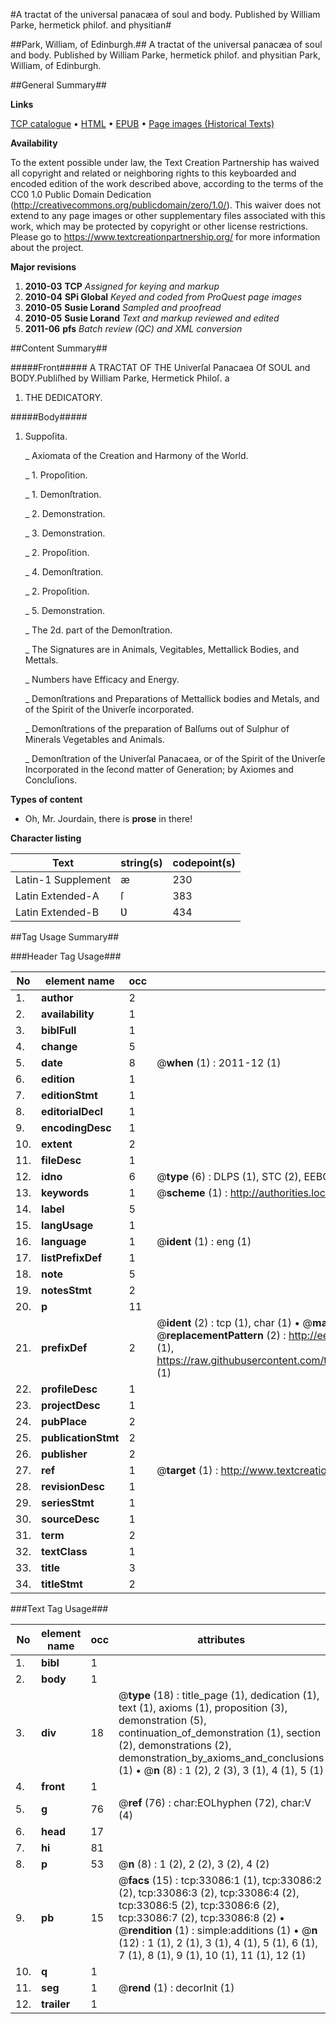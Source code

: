 #A tractat of the universal panacæa of soul and body. Published by William Parke, hermetick philof. and physitian#

##Park, William, of Edinburgh.##
A tractat of the universal panacæa of soul and body. Published by William Parke, hermetick philof. and physitian
Park, William, of Edinburgh.

##General Summary##

**Links**

[TCP catalogue](http://www.ota.ox.ac.uk/tcp/)  • 
[HTML](http://tei.it.ox.ac.uk/tcp/Texts-HTML/free/A56/A56056.html)  • 
[EPUB](http://tei.it.ox.ac.uk/tcp/Texts-EPUB/free/A56/A56056.epub) • 
[Page images (Historical Texts)](https://historicaltexts.jisc.ac.uk/eebo-99828655e)

**Availability**

To the extent possible under law, the Text Creation Partnership has waived all copyright and related or neighboring rights to this keyboarded and encoded edition of the work described above, according to the terms of the CC0 1.0 Public Domain Dedication (http://creativecommons.org/publicdomain/zero/1.0/). This waiver does not extend to any page images or other supplementary files associated with this work, which may be protected by copyright or other license restrictions. Please go to https://www.textcreationpartnership.org/ for more information about the project.

**Major revisions**

1. __2010-03__ __TCP__ *Assigned for keying and markup*
1. __2010-04__ __SPi Global__ *Keyed and coded from ProQuest page images*
1. __2010-05__ __Susie Lorand__ *Sampled and proofread*
1. __2010-05__ __Susie Lorand__ *Text and markup reviewed and edited*
1. __2011-06__ __pfs__ *Batch review (QC) and XML conversion*

##Content Summary##

#####Front#####
A TRACTAT OF THE Univerſal Panacaea Of SOUL and BODY.Publiſhed by William Parke, Hermetick Philoſ. a
1. THE DEDICATORY.

#####Body#####

1. Suppoſita.

    _ Axiomata of the Creation and Harmony of the World.

    _ 1. Propoſition.

    _ 1. Demonſtration.

    _ 2. Demonstration.

    _ 3. Demonstration.

    _ 2. Propoſition.

    _ 4. Demonſtration.

    _ 2. Propoſition.

    _ 5. Demonstration.

    _ The 2d. part of the Demonſtration.

    _ The Signatures are in Animals, Vegitables, Mettallick Bodies, and Mettals.

    _ Numbers have Efficacy and Energy.

    _ Demonſtrations and Preparations of Mettallick bodies and Metals, and of the Spirit of the Ʋniverſe incorporated.

    _ Demonſtrations of the preparation of Balſums out of Sulphur of Minerals Vegetables and Animals.

    _ Demonſtration of the Univerſal Panacaea, or of the Spirit of the Ʋniverſe Incorporated in the ſecond matter of Generation; by Axiomes and Concluſions.

**Types of content**

  * Oh, Mr. Jourdain, there is **prose** in there!

**Character listing**


|Text|string(s)|codepoint(s)|
|---|---|---|
|Latin-1 Supplement|æ|230|
|Latin Extended-A|ſ|383|
|Latin Extended-B|Ʋ|434|

##Tag Usage Summary##

###Header Tag Usage###

|No|element name|occ|attributes|
|---|---|---|---|
|1.|__author__|2||
|2.|__availability__|1||
|3.|__biblFull__|1||
|4.|__change__|5||
|5.|__date__|8| @__when__ (1) : 2011-12 (1)|
|6.|__edition__|1||
|7.|__editionStmt__|1||
|8.|__editorialDecl__|1||
|9.|__encodingDesc__|1||
|10.|__extent__|2||
|11.|__fileDesc__|1||
|12.|__idno__|6| @__type__ (6) : DLPS (1), STC (2), EEBO-CITATION (1), PROQUEST (1), VID (1)|
|13.|__keywords__|1| @__scheme__ (1) : http://authorities.loc.gov/ (1)|
|14.|__label__|5||
|15.|__langUsage__|1||
|16.|__language__|1| @__ident__ (1) : eng (1)|
|17.|__listPrefixDef__|1||
|18.|__note__|5||
|19.|__notesStmt__|2||
|20.|__p__|11||
|21.|__prefixDef__|2| @__ident__ (2) : tcp (1), char (1)  •  @__matchPattern__ (2) : ([0-9\-]+):([0-9IVX]+) (1), (.+) (1)  •  @__replacementPattern__ (2) : http://eebo.chadwyck.com/downloadtiff?vid=$1&page=$2 (1), https://raw.githubusercontent.com/textcreationpartnership/Texts/master/tcpchars.xml#$1 (1)|
|22.|__profileDesc__|1||
|23.|__projectDesc__|1||
|24.|__pubPlace__|2||
|25.|__publicationStmt__|2||
|26.|__publisher__|2||
|27.|__ref__|1| @__target__ (1) : http://www.textcreationpartnership.org/docs/. (1)|
|28.|__revisionDesc__|1||
|29.|__seriesStmt__|1||
|30.|__sourceDesc__|1||
|31.|__term__|2||
|32.|__textClass__|1||
|33.|__title__|3||
|34.|__titleStmt__|2||


###Text Tag Usage###

|No|element name|occ|attributes|
|---|---|---|---|
|1.|__bibl__|1||
|2.|__body__|1||
|3.|__div__|18| @__type__ (18) : title_page (1), dedication (1), text (1), axioms (1), proposition (3), demonstration (5), continuation_of_demonstration (1), section (2), demonstrations (2), demonstration_by_axioms_and_conclusions (1)  •  @__n__ (8) : 1 (2), 2 (3), 3 (1), 4 (1), 5 (1)|
|4.|__front__|1||
|5.|__g__|76| @__ref__ (76) : char:EOLhyphen (72), char:V (4)|
|6.|__head__|17||
|7.|__hi__|81||
|8.|__p__|53| @__n__ (8) : 1 (2), 2 (2), 3 (2), 4 (2)|
|9.|__pb__|15| @__facs__ (15) : tcp:33086:1 (1), tcp:33086:2 (2), tcp:33086:3 (2), tcp:33086:4 (2), tcp:33086:5 (2), tcp:33086:6 (2), tcp:33086:7 (2), tcp:33086:8 (2)  •  @__rendition__ (1) : simple:additions (1)  •  @__n__ (12) : 1 (1), 2 (1), 3 (1), 4 (1), 5 (1), 6 (1), 7 (1), 8 (1), 9 (1), 10 (1), 11 (1), 12 (1)|
|10.|__q__|1||
|11.|__seg__|1| @__rend__ (1) : decorInit (1)|
|12.|__trailer__|1||

